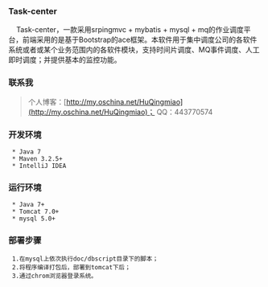 ﻿### Task-center
&nbsp;&nbsp;&nbsp;&nbsp;Task-center，一款采用srpingmvc + mybatis + mysql + mq的作业调度平台，前端采用的是基于Bootstrap的ace框架。本软件用于集中调度公司的各软件系统或者或某个业务范围内的各软件模块，支持时间片调度、MQ事件调度、人工即时调度；并提供基本的监控功能。

### 联系我
> 个人博客：[http://my.oschina.net/HuQingmiao](http://my.oschina.net/HuQingmiao)；
> QQ：443770574

### 开发环境
     * Java 7
     * Maven 3.2.5+
     * IntelliJ IDEA

### 运行环境
     * Java 7+
     * Tomcat 7.0+
     * mysql 5.0+

### 部署步骤
     1.在mysql上依次执行doc/dbscript目录下的脚本；
     2.将程序编译打包后，部署到tomcat下后；
     3.通过chrom浏览器登录系统。
